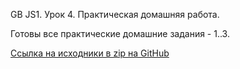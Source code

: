 GB JS1. Урок 4. Практическая домашняя работа.

Готовы все практические домашние задания - 1..3.

[Ссылка на исходники в zip на GitHub](https://github.com/voothi/gb-js1-6966/releases/latest)